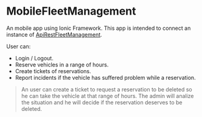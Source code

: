 # MobileFleetManagement

An mobile app using Ionic Framework. This app is intended to connect an instance of [ApiRestFleetManagement](https://github.com/aldayrruiz/ApiRestFleetManagement).

User can:
* Login / Logout.
* Reserve vehicles in a range of hours.
* Create tickets of reservations.
* Report incidents if the vehicle has suffered problem while a reservation.


> An user can create a ticket to request a reservation to be deleted so he can take the vehicle at that range of hours.
The admin will analize the situation and he will decide if the reservation deserves to be deleted.
